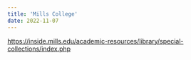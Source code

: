 ```yaml
---
title: 'Mills College'
date: 2022-11-07
---
```

https://inside.mills.edu/academic-resources/library/special-collections/index.php
